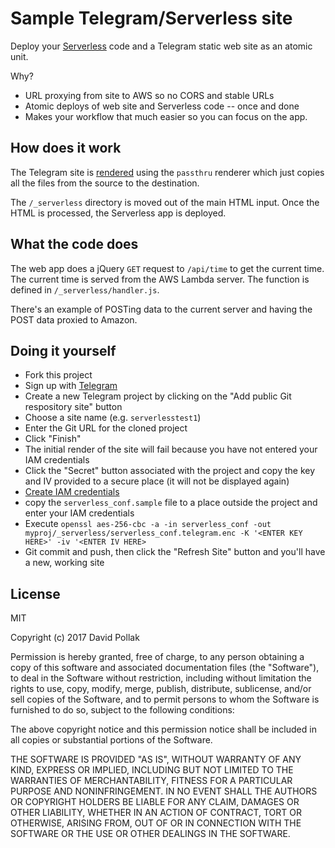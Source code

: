 # Sample Telegram/Serverless site

Deploy your [Serverless](https://serverless.com) code and a Telegram static web site as an atomic unit.

Why?

* URL proxying from site to AWS so no CORS and stable URLs
* Atomic deploys of web site and Serverless code -- once and done
* Makes your workflow that much easier so you can focus on the app.

## How does it work

The Telegram site is [rendered](https://github.com/telegr-am/renderers)
using the `passthru` renderer which just copies all the files from
the source to the destination.

The `/_serverless` directory is moved out of the main HTML input. Once
the HTML is processed, the Serverless app is deployed.

## What the code does

The web app does a jQuery `GET` request to `/api/time` to get
the current time. The current time is served from the
AWS Lambda server. The function is defined in `/_serverless/handler.js`.

There's an example of POSTing data to the current
server and having the POST data proxied to Amazon.

## Doing it yourself

* Fork this project
* Sign up with [Telegram](https://telegr.am)
* Create a new Telegram project by clicking on the "Add public Git respository site" button
* Choose a site name (e.g. `serverlesstest1`)
* Enter the Git URL for the cloned project
* Click "Finish"
* The initial render of the site will fail because you have not entered your IAM credentials
* Click the "Secret" button associated with the project and copy the key and IV provided to a secure place (it will not be displayed again)
* [Create IAM credentials](https://serverless.com/framework/docs/providers/aws/guide/credentials/)
* copy the `serverless_conf.sample` file to a place outside the project and enter your IAM credentials
* Execute `openssl aes-256-cbc -a -in serverless_conf -out myproj/_serverless/serverless_conf.telegram.enc -K '<ENTER KEY HERE>' -iv '<ENTER IV HERE>`
* Git commit and push, then click the "Refresh Site" button and you'll have a new, working site



## License

MIT

Copyright (c) 2017 David Pollak

Permission is hereby granted, free of charge, to any person obtaining a copy
of this software and associated documentation files (the "Software"), to deal
in the Software without restriction, including without limitation the rights
to use, copy, modify, merge, publish, distribute, sublicense, and/or sell
copies of the Software, and to permit persons to whom the Software is
furnished to do so, subject to the following conditions:

The above copyright notice and this permission notice shall be included in all
copies or substantial portions of the Software.

THE SOFTWARE IS PROVIDED "AS IS", WITHOUT WARRANTY OF ANY KIND, EXPRESS OR
IMPLIED, INCLUDING BUT NOT LIMITED TO THE WARRANTIES OF MERCHANTABILITY,
FITNESS FOR A PARTICULAR PURPOSE AND NONINFRINGEMENT. IN NO EVENT SHALL THE
AUTHORS OR COPYRIGHT HOLDERS BE LIABLE FOR ANY CLAIM, DAMAGES OR OTHER
LIABILITY, WHETHER IN AN ACTION OF CONTRACT, TORT OR OTHERWISE, ARISING FROM,
OUT OF OR IN CONNECTION WITH THE SOFTWARE OR THE USE OR OTHER DEALINGS IN THE
SOFTWARE.
